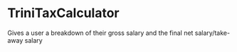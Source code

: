 # TriniTaxCalculator
Gives a user a breakdown of their gross salary and the final net salary/take-away salary
